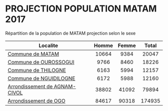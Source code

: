 # PROJECTION POPULATION MATAM 2017
	
Répartition de la population de MATAM projection selon le sexe
	
| Localite  | Homme | Femme | Total |
| --------- |:-----:|:-----:|:-----:|
| [Commune de MATAM](MATAM) | 10664 | 9384 | 20047 |
| [Commune de OUROSSOGUI](OUROSSOGUI) | 9766 | 8460 | 18226 |
| [Commune de THILOGNE](THILOGNE) | 6163 | 5994 | 12157 |
| [Commune de NGUIDILOGNE](NGUIDILOGNE) | 6172 | 5988 | 12160 |
| [Arrondissement de AGNAM-CIVOL](AGNAM-CIVOL) | 38802 | 41092 | 79894 |
| [Arrondissement de OGO](OGO) | 84617 | 90318 | 174935 |
